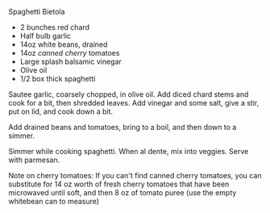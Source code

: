 Spaghetti Bietola

- 2 bunches red chard
- Half bulb garlic
- 14oz white beans, drained
- 14oz _canned_ _cherry_ tomatoes
- Large splash balsamic vinegar
- Olive oil
- 1/2 box thick spaghetti

Sautee garlic, coarsely chopped, in olive oil. Add diced chard stems and cook for a bit, then shredded leaves. Add vinegar and some salt, give a stir, put on lid, and cook down a bit. 

Add drained beans and tomatoes, bring to a boil, and then down to a simmer.

Simmer while cooking spaghetti. When al dente, mix into veggies. Serve with parmesan.

Note on cherry tomatoes:
If you can't find canned cherry tomatoes, you can substitute for 14 oz worth of fresh cherry tomatoes that have been microwaved until soft, and then 8 oz of tomato puree (use the empty whitebean can to measure)
